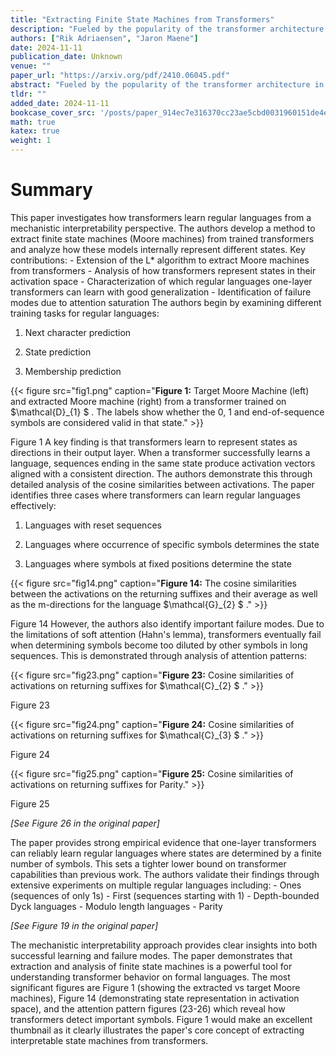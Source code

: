 ```yaml
---
title: "Extracting Finite State Machines from Transformers"
description: "Fueled by the popularity of the transformer architecture in deep learning, several works have investigated what formal languages a transformer can learn. Nonetheless, existing results remain hard to c"
authors: ["Rik Adriaensen", "Jaron Maene"]
date: 2024-11-11
publication_date: Unknown
venue: ""
paper_url: "https://arxiv.org/pdf/2410.06045.pdf"
abstract: "Fueled by the popularity of the transformer architecture in deep learning, several works have investigated what formal languages a transformer can learn. Nonetheless, existing results remain hard to compare and a fine-grained understanding of the trainability of transformers on regular languages is still lacking. We investigate transformers trained on regular languages from a mechanistic interpretability perspective. Using an extension of the $L^*$ algorithm, we extract Moore machines from transformers. We empirically find tighter lower bounds on the trainability of transformers, when a finite number of symbols determine the state. Additionally, our mechanistic insight allows us to characterise the regular languages a one-layer transformer can learn with good length generalisation. However, we also identify failure cases where the determining symbols get misrecognised due to saturation of the attention mechanism."
tldr: ""
added_date: 2024-11-11
bookcase_cover_src: '/posts/paper_914ec7e316370cc23ae5cbd0031960151de4e43d/thumbnail.png'
math: true
katex: true
weight: 1
---
```


# Summary

This paper investigates how transformers learn regular languages from a mechanistic interpretability perspective. The authors develop a method to extract finite state machines (Moore machines) from trained transformers and analyze how these models internally represent different states. Key contributions: - Extension of the L* algorithm to extract Moore machines from transformers - Analysis of how transformers represent states in their activation space - Characterization of which regular languages one-layer transformers can learn with good generalization - Identification of failure modes due to attention saturation The authors begin by examining different training tasks for regular languages: 

1. Next character prediction 

2. State prediction 

3. Membership prediction 

{{< figure src="fig1.png" caption="**Figure 1:** Target Moore Machine (left) and extracted Moore machine (right) from a transformer trained on $\mathcal{D}_{1} $ . The labels show whether the 0, 1 and end-of-sequence symbols are considered valid in that state." >}}

Figure 1 A key finding is that transformers learn to represent states as directions in their output layer. When a transformer successfully learns a language, sequences ending in the same state produce activation vectors aligned with a consistent direction. The authors demonstrate this through detailed analysis of the cosine similarities between activations. The paper identifies three cases where transformers can learn regular languages effectively: 

1. Languages with reset sequences 

2. Languages where occurrence of specific symbols determines the state 

3. Languages where symbols at fixed positions determine the state 

{{< figure src="fig14.png" caption="**Figure 14:** The cosine similarities between the activations on the returning suffixes and their average as well as the m-directions for the language $\mathcal{G}_{2} $ ." >}}

Figure 14 However, the authors also identify important failure modes. Due to the limitations of soft attention (Hahn's lemma), transformers eventually fail when determining symbols become too diluted by other symbols in long sequences. This is demonstrated through analysis of attention patterns: 

{{< figure src="fig23.png" caption="**Figure 23:** Cosine similarities of activations on returning suffixes for $\mathcal{C}_{2} $ ." >}}

Figure 23 

{{< figure src="fig24.png" caption="**Figure 24:** Cosine similarities of activations on returning suffixes for $\mathcal{C}_{3} $ ." >}}

Figure 24 

{{< figure src="fig25.png" caption="**Figure 25:** Cosine similarities of activations on returning suffixes for Parity." >}}

Figure 25 

*[See Figure 26 in the original paper]*

 The paper provides strong empirical evidence that one-layer transformers can reliably learn regular languages where states are determined by a finite number of symbols. This sets a tighter lower bound on transformer capabilities than previous work. The authors validate their findings through extensive experiments on multiple regular languages including: - Ones (sequences of only 1s) - First (sequences starting with 1) - Depth-bounded Dyck languages - Modulo length languages - Parity 

*[See Figure 19 in the original paper]*

 The mechanistic interpretability approach provides clear insights into both successful learning and failure modes. The paper demonstrates that extraction and analysis of finite state machines is a powerful tool for understanding transformer behavior on formal languages. The most significant figures are Figure 1 (showing the extracted vs target Moore machines), Figure 14 (demonstrating state representation in activation space), and the attention pattern figures (23-26) which reveal how transformers detect important symbols. Figure 1 would make an excellent thumbnail as it clearly illustrates the paper's core concept of extracting interpretable state machines from transformers.